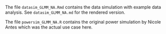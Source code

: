 The file `datasim_GLMM_NA.Rmd` contains the data simulation with example data
analysis. See `datasim_GLMM_NA.md` for the rendered version.

The file `powersim_GLMM_NA.R` contains the original power simulation by Nicole
Antes which was the actual use case here.


